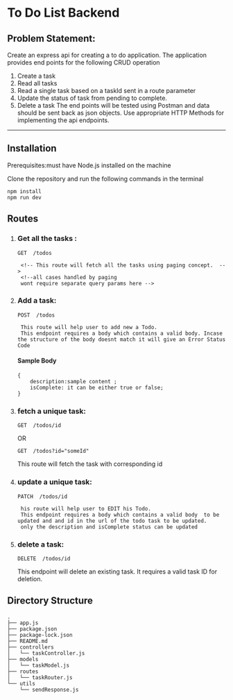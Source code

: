 # To Do List Backend

## Problem Statement:
Create an express api for creating a to do application. The application provides end points for the following CRUD operation
1. Create a task
2. Read all tasks
3. Read a single task based on a taskId sent in a route parameter
4. Update the status of task from pending to complete.
5. Delete a task
The end points will be tested using Postman and data should be sent back as json objects. Use appropriate HTTP Methods for implementing the api endpoints.

-------------------------------
## Installation
Prerequisites:must have Node.js installed on the machine

Clone the repository and run the following commands in the terminal
```
npm install
npm run dev
```

## Routes 
1. ### Get all the tasks :
     ```
     GET  /todos
     ```
        <!-- This route will fetch all the tasks using paging concept.  -->
        <!--all cases handled by paging
        wont require separate query params here -->

2. ### Add a task:
    ```
    POST  /todos
    ```
        This route will help user to add new a Todo. 
        This endpoint requires a body which contains a valid body. Incase the structure of the body doesnt match it will give an Error Status Code
    #### Sample Body

    ```
    {
        description:sample content ; 
        isComplete: it can be either true or false;
    }
    ```

3. ### fetch a unique task:
     ```
     GET  /todos/id
     ```
     OR   
    ```
    GET  /todos?id="someId" 
    ```

    This route will fetch the task with corresponding id 

4. ### update a unique task:
    ```
    PATCH  /todos/id
    ```
        his route will help user to EDIT his Todo. 
        This endpoint requires a body which contains a valid body  to be updated and and id in the url of the todo task to be updated. 
        only the description and isComplete status can be updated

5. ### delete a task:
    ```
    DELETE  /todos/id
    ```
    This endpoint will delete an existing task. It requires a valid task ID for deletion.


## Directory Structure
```
. 
├── app.js 
├── package.json 
├── package-lock.json 
├── README.md 
├── controllers 
│   └── taskController.js 
├── models 
│   └── taskModel.js 
├── routes 
│   └── taskRouter.js 
└── utils 
    └── sendResponse.js 
```



